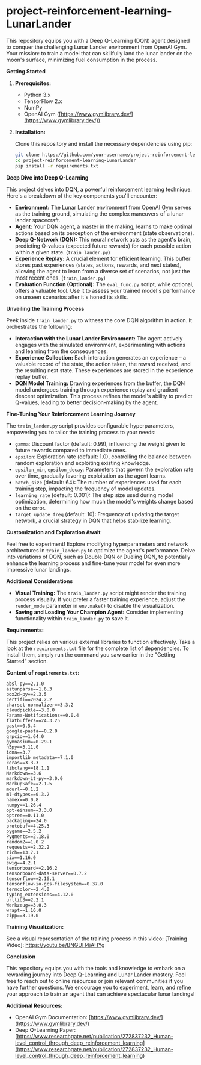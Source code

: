 # project-reinforcement-learning-LunarLander

This repository equips you with a Deep Q-Learning (DQN) agent designed to conquer the challenging Lunar Lander environment from OpenAI Gym. Your mission: to train a model that can skillfully land the lunar lander on the moon's surface, minimizing fuel consumption in the process.

**Getting Started**

1. **Prerequisites:**
   - Python 3.x
   - TensorFlow 2.x
   - NumPy
   - OpenAI Gym ([https://www.gymlibrary.dev/](https://www.gymlibrary.dev/))

2. **Installation:**

   Clone this repository and install the necessary dependencies using pip:

   ```bash
   git clone https://github.com/your-username/project-reinforcement-learning-LunarLander.git
   cd project-reinforcement-learning-LunarLander
   pip install -r requirements.txt
   ```

**Deep Dive into Deep Q-Learning**

This project delves into DQN, a powerful reinforcement learning technique. Here's a breakdown of the key components you'll encounter:

- **Environment:** The Lunar Lander environment from OpenAI Gym serves as the training ground, simulating the complex maneuvers of a lunar lander spacecraft.
- **Agent:** Your DQN agent, a master in the making, learns to make optimal actions based on its perception of the environment (state observations).
- **Deep Q-Network (DQN):**  This neural network acts as the agent's brain, predicting Q-values (expected future rewards) for each possible action within a given state. (`train_lander.py`)
- **Experience Replay:**  A crucial element for efficient learning. This buffer stores past experiences (states, actions, rewards, and next states), allowing the agent to learn from a diverse set of scenarios, not just the most recent ones. (`train_lander.py`)
- **Evaluation Function (Optional):**  The `eval_func.py` script, while optional, offers a valuable tool. Use it to assess your trained model's performance on unseen scenarios after it's honed its skills.

**Unveiling the Training Process**

Peek inside `train_lander.py` to witness the core DQN algorithm in action. It orchestrates the following:

- **Interaction with the Lunar Lander Environment:** The agent actively engages with the simulated environment, experimenting with actions and learning from the consequences.
- **Experience Collection:** Each interaction generates an experience – a valuable record of the state, the action taken, the reward received, and the resulting next state. These experiences are stored in the experience replay buffer.
- **DQN Model Training:**  Drawing experiences from the buffer, the DQN model undergoes training through experience replay and gradient descent optimization. This process refines the model's ability to predict Q-values, leading to better decision-making by the agent.

**Fine-Tuning Your Reinforcement Learning Journey**

The `train_lander.py` script provides configurable hyperparameters, empowering you to tailor the training process to your needs:

- `gamma`: Discount factor (default: 0.99), influencing the weight given to future rewards compared to immediate ones.
- `epsilon`: Exploration rate (default: 1.0), controlling the balance between random exploration and exploiting existing knowledge.
- `epsilon_min`, `epsilon_decay`: Parameters that govern the exploration rate over time, gradually favoring exploitation as the agent learns.
- `batch_size` (default: 64): The number of experiences used for each training step, impacting the frequency of model updates.
- `learning_rate` (default: 0.001): The step size used during model optimization, determining how much the model's weights change based on the error.
- `target_update_freq` (default: 10): Frequency of updating the target network, a crucial strategy in DQN that helps stabilize learning.

**Customization and Exploration Await**

Feel free to experiment! Explore modifying hyperparameters and network architectures in `train_lander.py` to optimize the agent's performance. Delve into variations of DQN, such as Double DQN or Dueling DQN, to potentially enhance the learning process and fine-tune your model for even more impressive lunar landings.

**Additional Considerations**

- **Visual Training:** The `train_lander.py` script might render the training process visually. If you prefer a faster training experience, adjust the `render_mode` parameter in `env.make()` to disable the visualization.
- **Saving and Loading Your Champion Agent:** Consider implementing functionality within `train_lander.py` to save it.

**Requirements:**

This project relies on various external libraries to function effectively. Take a look at the `requirements.txt` file for the complete list of dependencies. To install them, simply run the command you saw earlier in the "Getting Started" section.

**Content of `requirements.txt`:**

```
absl-py==2.1.0
astunparse==1.6.3
box2d-py==2.3.5
certifi==2024.2.2
charset-normalizer==3.3.2
cloudpickle==3.0.0
Farama-Notifications==0.0.4
flatbuffers==24.3.25
gast==0.5.4
google-pasta==0.2.0
grpcio==1.64.0
gymnasium==0.29.1
h5py==3.11.0
idna==3.7
importlib_metadata==7.1.0
keras==3.3.3
libclang==18.1.1
Markdown==3.6
markdown-it-py==3.0.0
MarkupSafe==2.1.5
mdurl==0.1.2
ml-dtypes==0.3.2
namex==0.0.8
numpy==1.26.4
opt-einsum==3.3.0
optree==0.11.0
packaging==24.0
protobuf==4.25.3
pygame==2.5.2
Pygments==2.18.0
random2==1.0.2
requests==2.32.2
rich==13.7.1
six==1.16.0
swig==4.2.1
tensorboard==2.16.2
tensorboard-data-server==0.7.2
tensorflow==2.16.1
tensorflow-io-gcs-filesystem==0.37.0
termcolor==2.4.0
typing_extensions==4.12.0
urllib3==2.2.1
Werkzeug==3.0.3
wrapt==1.16.0
zipp==3.19.0
```
**Training Visualization:**

See a visual representation of the training process in this video: [Training Video]: https://youtu.be/BNGUH4jAHYg

**Conclusion**

This repository equips you with the tools and knowledge to embark on a rewarding journey into Deep Q-Learning and Lunar Lander mastery. Feel free to reach out to online resources or join relevant communities if you have further questions. We encourage you to experiment, learn, and refine your approach to train an agent that can achieve spectacular lunar landings!

**Additional Resources:**

- OpenAI Gym Documentation: [https://www.gymlibrary.dev/](https://www.gymlibrary.dev/)
- Deep Q-Learning Paper: [https://www.researchgate.net/publication/272837232_Human-level_control_through_deep_reinforcement_learning](https://www.researchgate.net/publication/272837232_Human-level_control_through_deep_reinforcement_learning)
